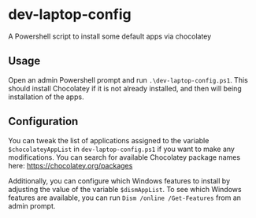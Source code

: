 # dev-laptop-config

A Powershell script to install some default apps via chocolatey

## Usage

Open an admin Powershell prompt and run `.\dev-laptop-config.ps1`. This should install Chocolatey if it is not already installed, and then will being installation of the apps.

## Configuration

You can tweak the list of applications assigned to the variable `$chocolateyAppList` in  `dev-laptop-config.ps1` if you want to make any modifications. You can search for available Chocolatey package names here: https://chocolatey.org/packages

Additionally, you can configure which Windows features to install by adjusting the value of the variable `$dismAppList`. To see which Windows features are available, you can run `Dism /online /Get-Features` from an admin prompt.